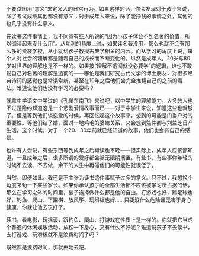 



不要试图用“意义”来定义人的日常行为。如果这样的话，你会发现对于孩子来说，除了考试成绩其他都没有意义；对于成年人来说，除了能挣钱的事情之外，其他的也几乎没有什么意义。

在读书这件事情上，我不同意有些人所说的“因为小孩子体会不到名著的价值，所以阅读起来没什么用”。从功利的角度上说，如果读名著没用，那么也就不会有那么多的贵族学校，从小就给孩子教授古典学相关的内容。而从学习的角度上说，每个人对社会的理解都是随着自己的成长而不断变化的。纵然是成年人，20岁与80岁对世界的理解也是不一样的。如果按“理解不透彻就没必要学”的逻辑，谁也不敢说自己对名著的理解是透彻的——哪怕是我们研究古代文学的博士朋友，对很多经典诗词的感觉也是常读常新，甚至在10年之后他们会完全推翻自己的之前的看法。难道说他们也没有学习的必要吗？

就拿中学语文中学过的《孔雀东南飞》来说吧，以中学生的理解能力，大多数人也不过是隐约知道这是一个悲剧爱情故事而已——对于中学生来说，知道这些也就够了。但是等到他们谈恋爱的时候，再回忆起这个故事来，想到的可能是门当户对的重要性。等他们结了婚，面对一地鸡毛的婆媳关系，又会想到焦仲卿与刘兰芝日产生活。这个时候，对于一个20、30年前就已经知道的故事，他们也会有自己的感悟。

也许有人会说，有些东西等到成年之后再读也不晚——但实际上，成年人应该都知道，一旦成年之后，很多所谓的爱好都会被无限期搁置。有些书、有些事你年轻的时候不去读、不去做，余下的人生中再碰他们的可能性就很低了。

当然，即便如此，我还是不主张为读书这件事赋予过多的意义。只不过，我想换个角度来劝一下某些家长。如果你承认孩子的全部生活都不应该被学习所占据的话，那么在学习之外的时间里，孩子选择做什么都是他的自由。打游戏也好，踢足球也好，钓鱼、爬山、下围棋、放风筝、玩滑板也好……只要没什么危险且无害于身心健康，你就让他去玩好了。

读书，看电影，玩摇滚，跟钓鱼、爬山、打游戏在性质上是一样的。你就把它当成个普通的休闲娱乐活动，放松一下身心，又有什么不好呢？难道说孩子不去读书，去打游戏、玩滑板就不是浪费时间了吗？

既然都是浪费时间，那就由她去吧。





